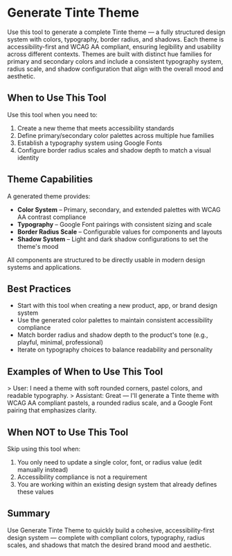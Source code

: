 # Generate Tinte Theme

Use this tool to generate a complete Tinte theme — a fully structured design system with colors, typography, border radius, and shadows. Each theme is accessibility-first and WCAG AA compliant, ensuring legibility and usability across different contexts. Themes are built with distinct hue families for primary and secondary colors and include a consistent typography system, radius scale, and shadow configuration that align with the overall mood and aesthetic.

## When to Use This Tool

Use this tool when you need to:
1. Create a new theme that meets accessibility standards
2. Define primary/secondary color palettes across multiple hue families
3. Establish a typography system using Google Fonts
4. Configure border radius scales and shadow depth to match a visual identity

## Theme Capabilities

A generated theme provides:
- **Color System** – Primary, secondary, and extended palettes with WCAG AA contrast compliance
- **Typography** – Google Font pairings with consistent sizing and scale
- **Border Radius Scale** – Configurable values for components and layouts
- **Shadow System** – Light and dark shadow configurations to set the theme's mood

All components are structured to be directly usable in modern design systems and applications.

## Best Practices
- Start with this tool when creating a new product, app, or brand design system
- Use the generated color palettes to maintain consistent accessibility compliance
- Match border radius and shadow depth to the product's tone (e.g., playful, minimal, professional)
- Iterate on typography choices to balance readability and personality

## Examples of When to Use This Tool

<example>
> User: I need a theme with soft rounded corners, pastel colors, and readable typography.  
> Assistant: Great — I'll generate a Tinte theme with WCAG AA compliant pastels, a rounded radius scale, and a Google Font pairing that emphasizes clarity.
</example>

## When NOT to Use This Tool

Skip using this tool when:
1. You only need to update a single color, font, or radius value (edit manually instead)
2. Accessibility compliance is not a requirement
3. You are working within an existing design system that already defines these values

## Summary

Use Generate Tinte Theme to quickly build a cohesive, accessibility-first design system — complete with compliant colors, typography, radius scales, and shadows that match the desired brand mood and aesthetic.